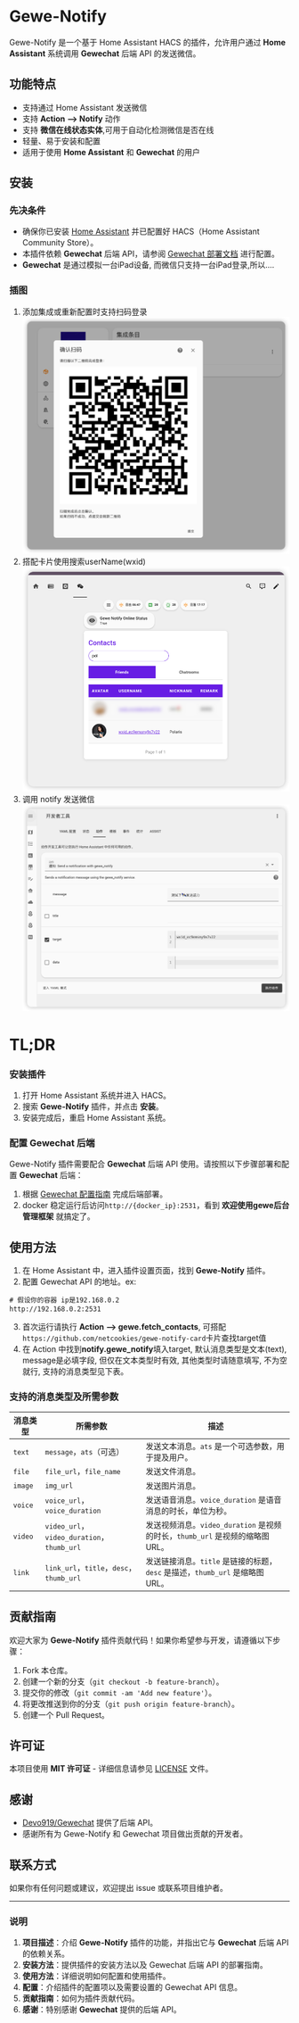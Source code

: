 # Gewe-Notify

Gewe-Notify 是一个基于 Home Assistant HACS 的插件，允许用户通过 **Home Assistant** 系统调用 **Gewechat** 后端 API 的发送微信。

## 功能特点

- 支持通过 Home Assistant 发送微信
- 支持 **Action --> Notify** 动作
- 支持 **微信在线状态实体**,可用于自动化检测微信是否在线
- 轻量、易于安装和配置
- 适用于使用 **Home Assistant** 和 **Gewechat** 的用户

## 安装

### 先决条件

- 确保你已安装 [Home Assistant](https://www.home-assistant.io/) 并已配置好 HACS（Home Assistant Community Store）。
- 本插件依赖 **Gewechat** 后端 API，请参阅 [Gewechat 部署文档](https://github.com/Devo919/Gewechat) 进行配置。
- **Gewechat** 是通过模拟一台iPad设备, 而微信只支持一台iPad登录,所以....

### 插图

1. 添加集成或重新配置时支持扫码登录
![](images/1.png)
2. 搭配卡片使用搜索userName(wxid)
![](images/2.png)
3. 调用 notify 发送微信
![](images/3.png)


# TL;DR

### 安装插件

1. 打开 Home Assistant 系统并进入 HACS。
2. 搜索 **Gewe-Notify** 插件，并点击 **安装**。
3. 安装完成后，重启 Home Assistant 系统。

### 配置 Gewechat 后端

Gewe-Notify 插件需要配合 **Gewechat** 后端 API 使用。请按照以下步骤部署和配置 **Gewechat** 后端：

1. 根据 [Gewechat 配置指南](https://github.com/Devo919/Gewechat) 完成后端部署。
2. docker 稳定运行后访问`http://{docker_ip}:2531`，看到 **欢迎使用gewe后台管理框架** 就搞定了。

## 使用方法

1. 在 Home Assistant 中，进入插件设置页面，找到 **Gewe-Notify** 插件。
2. 配置 Gewechat API 的地址。ex:  
```
# 假设你的容器 ip是192.168.0.2
http://192.168.0.2:2531
```
3. 首次运行请执行 **Action --> gewe.fetch_contacts**, 可搭配`https://github.com/netcookies/gewe-notify-card`卡片查找target值
4. 在 Action 中找到**notify.gewe_notify**填入target, 默认消息类型是文本(text), message是必填字段, 但仅在文本类型时有效, 其他类型时请随意填写, 不为空就行, 支持的消息类型见下表。

### 支持的消息类型及所需参数

| 消息类型   | 所需参数                                                      | 描述                                                                                           |
|------------|---------------------------------------------------------------|------------------------------------------------------------------------------------------------|
| `text`     | `message`，`ats`（可选）                                       | 发送文本消息。`ats` 是一个可选参数，用于提及用户。                                                |
| `file`     | `file_url`，`file_name`                                        | 发送文件消息。                                                                                 |
| `image`    | `img_url`                                                     | 发送图片消息。                                                                                 |
| `voice`    | `voice_url`，`voice_duration`                                  | 发送语音消息。`voice_duration` 是语音消息的时长，单位为秒。                                       |
| `video`    | `video_url`，`video_duration`，`thumb_url`                     | 发送视频消息。`video_duration` 是视频的时长，`thumb_url` 是视频的缩略图 URL。                     |
| `link`     | `link_url`，`title`，`desc`，`thumb_url`                       | 发送链接消息。`title` 是链接的标题，`desc` 是描述，`thumb_url` 是缩略图 URL。                      |

## 贡献指南

欢迎大家为 **Gewe-Notify** 插件贡献代码！如果你希望参与开发，请遵循以下步骤：

1. Fork 本仓库。
2. 创建一个新的分支（`git checkout -b feature-branch`）。
3. 提交你的修改（`git commit -am 'Add new feature'`）。
4. 将更改推送到你的分支（`git push origin feature-branch`）。
5. 创建一个 Pull Request。

## 许可证

本项目使用 **MIT 许可证** - 详细信息请参见 [LICENSE](LICENSE) 文件。

## 感谢

- [Devo919/Gewechat](https://github.com/Devo919/Gewechat) 提供了后端 API。
- 感谢所有为 Gewe-Notify 和 Gewechat 项目做出贡献的开发者。

## 联系方式

如果你有任何问题或建议，欢迎提出 issue 或联系项目维护者。

---

### 说明

1. **项目描述**：介绍 **Gewe-Notify** 插件的功能，并指出它与 **Gewechat** 后端 API 的依赖关系。
2. **安装方法**：提供插件的安装方法以及 Gewechat 后端 API 的部署指南。
3. **使用方法**：详细说明如何配置和使用插件。
4. **配置**：介绍插件的配置项以及需要设置的 Gewechat API 信息。
5. **贡献指南**：如何为插件贡献代码。
6. **感谢**：特别感谢 **Gewechat** 提供的后端 API。
